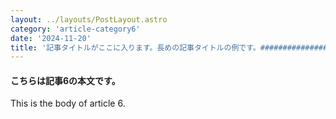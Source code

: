 ```yaml
---
layout: ../layouts/PostLayout.astro
category: 'article-category6'
date: '2024-11-20'
title: '記事タイトルがここに入ります。長めの記事タイトルの例です。################################################################'
---
```


#### こちらは記事6の本文です。

This is the body of article 6.
